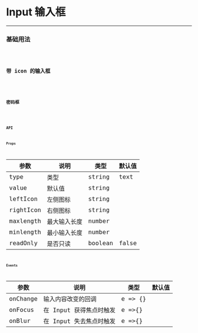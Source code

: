 # Input 输入框

---

### 基础用法

<code hideActions='["CSB","EXTERNAL"]' src="./basic.tsx" />

### 带 icon 的输入框

<code hideActions='["CSB","EXTERNAL"]' src="./icon.tsx" />

### 密码框

<code hideActions='["CSB","EXTERNAL"]' src="./pwd.tsx" />

### API

#### Props

| 参数      | 说明         | 类型    | 默认值 |
| --------- | ------------ | ------- | ------ |
| type      | 类型         | string  | text   |
| value     | 默认值       | string  |        |
| leftIcon  | 左侧图标     | string  |        |
| rightIcon | 右侧图标     | string  |        |
| maxlength | 最大输入长度 | number  |        |
| minlength | 最小输入长度 | number  |        |
| readOnly  | 是否只读     | boolean | false  |

#### Events

| 参数     | 说明                    | 类型    | 默认值 |
| -------- | ----------------------- | ------- | ------ |
| onChange | 输入内容改变的回调      | e => {} |        |
| onFocus  | 在 Input 获得焦点时触发 | e =>{}  |        |
| onBlur   | 在 Input 失去焦点时触发 | e =>{}  |        |
